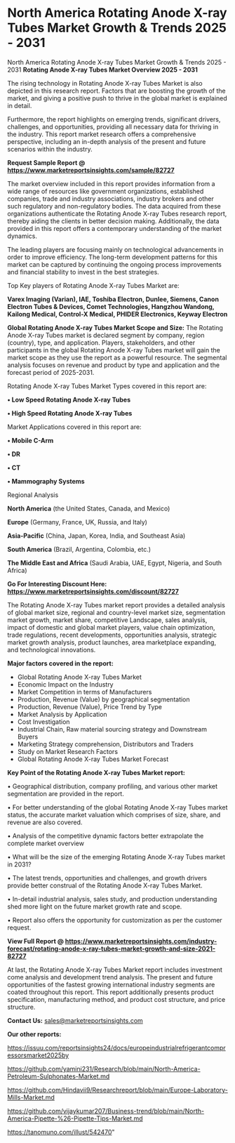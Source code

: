 # North America Rotating Anode X-ray Tubes Market Growth & Trends 2025 - 2031
 North America Rotating Anode X-ray Tubes Market Growth & Trends 2025 - 2031
<Strong> Rotating Anode X-ray Tubes Market Overview 2025 - 2031</strong>

The rising technology in Rotating Anode X-ray Tubes Market is also depicted in this research report. Factors that are boosting the growth of the market, and giving a positive push to thrive in the global market is explained in detail.

Furthermore, the report highlights on emerging trends, significant drivers, challenges, and opportunities, providing all necessary data for thriving in the industry. This report market research offers a comprehensive perspective, including an in-depth analysis of the present and future scenarios within the industry.

<strong>Request Sample Report @ <a href=https://www.marketreportsinsights.com/sample/82727>https://www.marketreportsinsights.com/sample/82727</a></strong>

The market overview included in this report provides information from a wide range of resources like government organizations, established companies, trade and industry associations, industry brokers and other such regulatory and non-regulatory bodies. The data acquired from these organizations authenticate the Rotating Anode X-ray Tubes research report, thereby aiding the clients in better decision making. Additionally, the data provided in this report offers a contemporary understanding of the market dynamics.

The leading players are focusing mainly on technological advancements in order to improve efficiency. The long-term development patterns for this market can be captured by continuing the ongoing process improvements and financial stability to invest in the best strategies.

Top Key players of Rotating Anode X-ray Tubes Market are:

<strong>Varex Imaging (Varian), IAE, Toshiba Electron, Dunlee, Siemens, Canon Electron Tubes & Devices, Comet Technologies, Hangzhou Wandong, Kailong Medical, Control-X Medical, PHIDER Electronics, Keyway Electron</strong>

<strong><b>Global Rotating Anode X-ray Tubes Market Scope and Size:</b></strong>
The Rotating Anode X-ray Tubes market is declared segment by company, region (country), type, and application. Players, stakeholders, and other participants in the global Rotating Anode X-ray Tubes market will gain the market scope as they use the report as a powerful resource. The segmental analysis focuses on revenue and product by type and application and the forecast period of 2025-2031.

Rotating Anode X-ray Tubes Market Types covered in this report are:

<strong>• Low Speed Rotating Anode X-ray Tubes

• High Speed Rotating Anode X-ray Tubes</strong>

Market Applications covered in this report are:

<strong>• Mobile C-Arm

• DR

• CT

• Mammography Systems</strong> 

Regional Analysis

<strong>North America</strong> (the United States, Canada, and Mexico)

<strong>Europe</strong> (Germany, France, UK, Russia, and Italy)

<strong>Asia-Pacific</strong> (China, Japan, Korea, India, and Southeast Asia)

<strong>South America</strong> (Brazil, Argentina, Colombia, etc.)

<strong>The Middle East and Africa</strong> (Saudi Arabia, UAE, Egypt, Nigeria, and South Africa)

<strong>Go For Interesting Discount Here: <a href=https://www.marketreportsinsights.com/discount/82727>https://www.marketreportsinsights.com/discount/82727</a></strong>

The Rotating Anode X-ray Tubes market report provides a detailed analysis of global market size, regional and country-level market size, segmentation market growth, market share, competitive Landscape, sales analysis, impact of domestic and global market players, value chain optimization, trade regulations, recent developments, opportunities analysis, strategic market growth analysis, product launches, area marketplace expanding, and technological innovations.

<strong><b>Major factors covered in the report:</b></strong>
<ul>
  <li>Global Rotating Anode X-ray Tubes Market </li>
  <li>Economic Impact on the Industry</li>
  <li>Market Competition in terms of Manufacturers</li>
  <li>Production, Revenue (Value) by geographical segmentation</li>
  <li>Production, Revenue (Value), Price Trend by Type</li>
  <li>Market Analysis by Application</li>
  <li>Cost Investigation</li>
  <li>Industrial Chain, Raw material sourcing strategy and Downstream Buyers</li>
  <li>Marketing Strategy comprehension, Distributors and Traders</li>
  <li>Study on Market Research Factors</li>
  <li>Global Rotating Anode X-ray Tubes Market Forecast</li>
</ul>

<strong><b>Key Point of the Rotating Anode X-ray Tubes Market report:</b></strong>

• Geographical distribution, company profiling, and various other market segmentation are provided in the report.

• For better understanding of the global Rotating Anode X-ray Tubes market status, the accurate market valuation which comprises of size, share, and revenue are also covered.

• Analysis of the competitive dynamic factors better extrapolate the complete market overview

• What will be the size of the emerging Rotating Anode X-ray Tubes market in 2031?

• The latest trends, opportunities and challenges, and growth drivers provide better construal of the Rotating Anode X-ray Tubes Market.

• In-detail industrial analysis, sales study, and production understanding shed more light on the future market growth rate and scope.

• Report also offers the opportunity for customization as per the customer request.

<strong><b>View Full Report @ <a href=https://www.marketreportsinsights.com/industry-forecast/rotating-anode-x-ray-tubes-market-growth-and-size-2021-82727>https://www.marketreportsinsights.com/industry-forecast/rotating-anode-x-ray-tubes-market-growth-and-size-2021-82727</a></b></strong>


At last, the Rotating Anode X-ray Tubes Market report includes investment come analysis and development trend analysis. The present and future opportunities of the fastest growing international industry segments are coated throughout this report. This report additionally presents product specification, manufacturing method, and product cost structure, and price structure.

<strong>Contact Us:</strong>
sales@marketreportsinsights.com

<strong>Our other reports:</strong>

<a href=https://issuu.com/reportsinsights24/docs/europeindustrialrefrigerantcompressorsmarket2025by>https://issuu.com/reportsinsights24/docs/europeindustrialrefrigerantcompressorsmarket2025by</a>

<a href=https://github.com/yamini231/Research/blob/main/North-America-Petroleum-Sulphonates-Market.md>https://github.com/yamini231/Research/blob/main/North-America-Petroleum-Sulphonates-Market.md</a>

<a href=https://github.com/Hindavii9/Researchreport/blob/main/Europe-Laboratory-Mills-Market.md>https://github.com/Hindavii9/Researchreport/blob/main/Europe-Laboratory-Mills-Market.md</a>

<a href=https://github.com/vijaykumar207/Business-trend/blob/main/North-America-Pipette-%26-Pipette-Tips-Market.md>https://github.com/vijaykumar207/Business-trend/blob/main/North-America-Pipette-%26-Pipette-Tips-Market.md</a>

<a href=https://tanomuno.com/illust/542470>https://tanomuno.com/illust/542470</a>"
